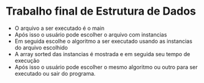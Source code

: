 # Trabalho final de Estrutura de Dados

- O arquivo a ser executado é o main
- Após isso o usuário pode escolher o arquivo com instancias
- Em seguida escolhe o algoritmo a ser executado usando as instancias do arquivo escolhido
- A array sorted das instancias é mostrada e em seguida seu tempo de execução
- Após isso o usuário pode escolher o mesmo algoritmo ou outro para ser executado ou sair do programa.
